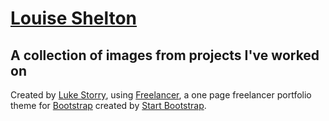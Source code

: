 # [Louise Shelton](http://louiseshelton.co.uk)

## A collection of images from projects I've worked on


Created by <a href="https://lukestorry.co.uk/">Luke Storry</a>, using [Freelancer](http://startbootstrap.com/template-overviews/freelancer/), a one page freelancer portfolio theme for [Bootstrap](http://getbootstrap.com/) created by [Start Bootstrap](http://startbootstrap.com/).

